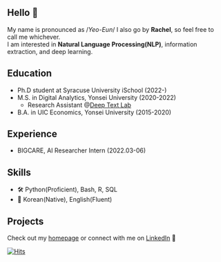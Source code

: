 ## Hello 👋 

My name is pronounced as /<i>Yeo-Eun</i>/ I also go by <b>Rachel</b>, so feel free to call me whichever.<br>
I am interested in <b>Natural Language Processing(NLP)</b>, information extraction, and deep learning.

## Education
- Ph.D student at Syracuse University iSchool (2022-)
- M.S. in Digital Analytics, Yonsei University (2020-2022)
    - Research Assistant @<a href="https://deeptext.yonsei.ac.kr/home">Deep Text Lab</a>
- B.A. in UIC Economics, Yonsei University (2015-2020)

## Experience
- BIGCARE, AI Researcher Intern (2022.03-06)


## Skills
- 🛠 Python(Proficient), Bash, R, SQL
- 💬 Korean(Native), English(Fluent)

## Projects
Check out my <a href="https://yuheunk.github.io">homepage</a> or connect with me on <a href="https://www.linkedin.com/in/yuheunk/">LinkedIn</a> 🥴


[![Hits](https://hits.seeyoufarm.com/api/count/incr/badge.svg?url=https%3A%2F%2Fgithub.com%2Fyuheunk%2F&count_bg=%236BAFD9&title_bg=%23555555&icon=github.svg&icon_color=%23E7E7E7&title=hits&edge_flat=false)](https://hits.seeyoufarm.com)
